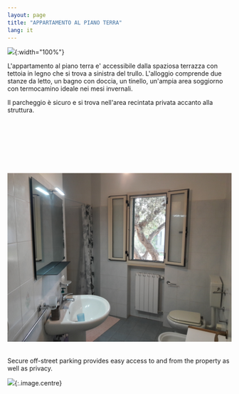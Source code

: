 ```yaml
---
layout: page
title: "APPARTAMENTO AL PIANO TERRA"
lang: it
---
```


![](../images/trullopanorama.jpg){:width="100%"}

L'appartamento al piano terra e' accessibile dalla spaziosa terrazza con tettoia in legno che si trova a sinistra del trullo. L'alloggio comprende due stanze da letto, un bagno con doccia, un tinello, un'ampia area soggiorno con termocamino ideale nei mesi invernali.

Il parcheggio è sicuro e si trova nell'area recintata privata accanto alla struttura.



<div class="box alt">
<div class="row uniform 50%">
<div class="4u"><span class="image fit"><img src="./images/gf1.jpg" alt="" /></span></div>
<div class="4u"><span class="image fit"><img src="./images/gf2.jpg" alt="" /></span></div>
<div class="4u"><span class="image fit"><img src="./images/gf3.jpg" alt="" /></span></div>
<div class="4u"><span class="image fit"><img src="./images/gf4.jpg" alt="" /></span></div>
<div class="4u"><span class="image fit"><img src="./images/gf5.jpg" alt="" /></span></div>
<div class="4u"><span class="image fit"><img src="./images/gf6.jpg" alt="" /></span></div>
<div class="4u"><span class="image fit"><img src="./images/gf7.jpg" alt="" /></span></div>
<div class="4u"><span class="image fit"><img src="./images/gf8.jpg" alt="" /></span></div>
<div class="4u"><span class="image fit"><img src="./images/gf9.jpg" alt="" /></span></div>
</div>
</div>

Secure off-street parking provides easy access to and from the property as well as privacy. 

![](./images/driveway.jpg){:.image.centre}
